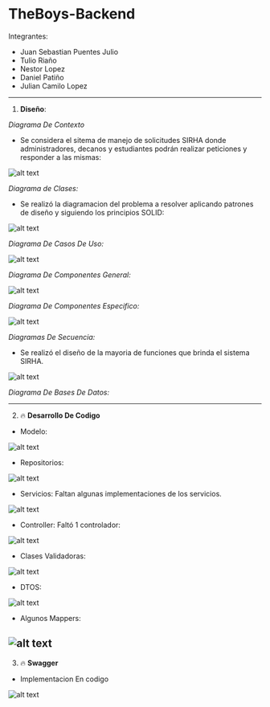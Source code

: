 # TheBoys-Backend

Integrantes:

- Juan Sebastian Puentes Julio
- Tulio Riaño
- Nestor Lopez
- Daniel Patiño
- Julian Camilo Lopez

---

1. **Diseño**:

_Diagrama De Contexto_

- Se considera el sitema de manejo de solicitudes SIRHA donde administradores, decanos y estudiantes podrán realizar peticiones y responder a las mismas:

![alt text](docs/imagenes/contexto.png)

_Diagrama de Clases:_

- Se realizó la diagramacion del problema a resolver aplicando patrones de diseño y siguiendo los principios SOLID:

![alt text](docs/imagenes/clases.png)

_Diagrama De Casos De Uso:_

![alt text](docs/imagenes/casosDeUso.png)

_Diagrama De Componentes General:_

![alt text](docs/imagenes/componentesGeneral.png)

_Diagrama De Componentes Especifico:_

![alt text](docs/imagenes/especifico.png)

_Diagramas De Secuencia:_

- Se realizó el diseño de la mayoria de funciones que brinda el sistema SIRHA.

![alt text](docs/imagenes/secuencia.png)

_Diagrama De Bases De Datos:_

---

2. 🔥 **Desarrollo De Codigo**

- Modelo:

![alt text](docs/imagenes/Modelo.png)

- Repositorios:

![alt text](docs/imagenes/repositorio.png)

- Servicios: Faltan algunas implementaciones de los servicios.

![alt text](docs/imagenes/servicios.png)

- Controller: Faltó 1 controlador:

![alt text](docs/imagenes/controladores.png)

- Clases Validadoras:

![alt text](docs/imagenes/validators.png)

- DTOS:

![alt text](docs/imagenes/DTOS.png)

- Algunos Mappers:

![alt text](docs/imagenes/mappers.png)
---

3. 🔥 **Swagger**

- Implementacion En codigo

![alt text](docs/imagenes/swaggerCodigo.png)
